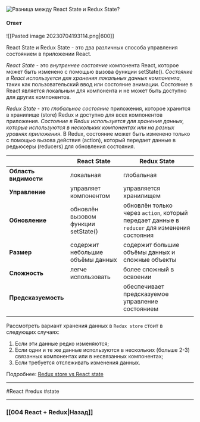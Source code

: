 ![Разница между React State и Redux State?](https://youtu.be/HBSAjY-xh3k?t=638)

#### Ответ

![[Pasted image 20230704193114.png|600]]

React State и Redux State - это два различных способа управления состоянием в приложении React.

*React State* - это *внутреннее состояние* компонента React, которое может быть изменено с помощью вызова функции setState(). *Состояние в React используется для хранения локальных данных компонента*, таких как пользовательский ввод или состояние анимации. Состояние в React является локальным для компонента и не может быть доступно для других компонентов.

*Redux State* - это *глобальное состояние* приложения, которое хранится в хранилище (store) Redux и доступно для всех компонентов приложения. *Состояние в Redux используется для хранения данных, которые используются в нескольких компонентах или на разных уровнях приложения*. В Redux, состояние может быть изменено только с помощью вызова действия (action), который передает данные в редьюсеры (reducers) для обновления состояния.

|                   | React State                         | Redux State                                                                                 |
| ----------------- | ----------------------------------- | ------------------------------------------------------------------------------------------- |
| **Область видимости** | локальная                           | глобальная                                                                                  |
| **Управление**        | управляет компонентом               | управляется хранилищем                                                                      |
| **Обновление**        | обновлён вызовом функции setState() | обновлён только через `action`, который передает данные в `reducer` для изменения состояния |
| **Размер**            | содержит небольшие объёмы данных    | содержит большие объёмы данных и сложные объекты                                            |
| **Сложность**         | легче использовать                  | более сложный в освоении                                                                    |
| **Предсказуемость**   |                                     | обеспечивает предсказуемое управление состоянием                                                                                            |
|                   |                                     |                                                                                             |

Рассмотреть вариант хранения данных в `Redux store` стоит в следующих случаях:  
1. Если эти данные редко изменяются;
2. Если одни и те же данные используются в нескольких (больше 2-3) связанных компонентах или в несвязанных компонентах;
3. Если требуется отслеживать изменения данных.

Подробнее: [Redux store vs React state](https://habr.com/ru/articles/509118/)

____
#React #redux #state

____

### [[004 React + Redux|Назад]]